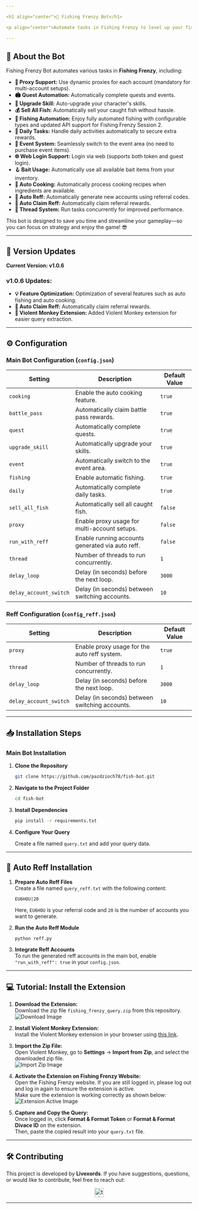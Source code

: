 ```yaml
---

<h1 align="center">🎣 Fishing Frenzy Bot</h1>

<p align="center">Automate tasks in Fishing Frenzy to level up your fishing skills, upgrade your abilities, and maximize your daily rewards!</p>

---
```


## 🚀 About the Bot

Fishing Frenzy Bot automates various tasks in **Fishing Frenzy**, including:

- **🔌 Proxy Support:** Use dynamic proxies for each account (mandatory for multi-account setups).
- **🏟️ Quest Automation:** Automatically complete quests and events.
- **💪 Upgrade Skill:** Auto-upgrade your character's skills.
- **💰 Sell All Fish:** Automatically sell your caught fish without hassle.
- **🎣 Fishing Automation:** Enjoy fully automated fishing with configurable types and updated API support for Fishing Frenzy Session 2.
- **📅 Daily Tasks:** Handle daily activities automatically to secure extra rewards.
- **🎉 Event System:** Seamlessly switch to the event area (no need to purchase event items).
- **🌐 Web Login Support:** Login via web (supports both token and guest login).
- **🪝 Bait Usage:** Automatically use all available bait items from your inventory.
- **🍳 Auto Cooking:** Automatically process cooking recipes when ingredients are available.
- **🔖 Auto Reff:** Automatically generate new accounts using referral codes.
- **🧵 Auto Claim Reff:** Automatically claim referral rewards.
- **🷵 Thread System:** Run tasks concurrently for improved performance.

This bot is designed to save you time and streamline your gameplay—so you can focus on strategy and enjoy the game! 😎

---

## 🌟 Version Updates

**Current Version: v1.0.6**

### v1.0.6 Updates:

- **💡 Feature Optimization:** Optimization of several features such as auto fishing and auto cooking.
- **🧵 Auto Claim Reff:** Automatically claim referral rewards.
- **🔧 Violent Monkey Extension:** Added Violent Monkey extension for easier query extraction.

---

## ⚙️ Configuration

### Main Bot Configuration (`config.json`)

| **Setting**            | **Description**                                                | **Default Value** |
| ---------------------- | -------------------------------------------------------------- | ----------------- |
| `cooking`              | Enable the auto cooking feature.                               | `true`            |
| `battle_pass`          | Automatically claim battle pass rewards.                       | `true`            |
| `quest`                | Automatically complete quests.                                 | `true`            |
| `upgrade_skill`        | Automatically upgrade your skills.                             | `true`            |
| `event`                | Automatically switch to the event area.                        | `true`            |
| `fishing`              | Enable automatic fishing.                                      | `true`            |
| `daily`                | Automatically complete daily tasks.                            | `true`            |
| `sell_all_fish`        | Automatically sell all caught fish.                            | `false`           |
| `proxy`                | Enable proxy usage for multi-account setups.                   | `false`           |
| `run_with_reff`        | Enable running accounts generated via auto reff.               | `false`           |
| `thread`               | Number of threads to run concurrently.                         | `1`               |
| `delay_loop`           | Delay (in seconds) before the next loop.                       | `3000`            |
| `delay_account_switch` | Delay (in seconds) between switching accounts.                 | `10`              |

### Reff Configuration (`config_reff.json`)

| **Setting**            | **Description**                                | **Default Value** |
| ---------------------- | ---------------------------------------------- | ----------------- |
| `proxy`                | Enable proxy usage for the auto reff system.   | `true`            |
| `thread`               | Number of threads to run concurrently.         | `1`               |
| `delay_loop`           | Delay (in seconds) before the next loop.       | `3000`            |
| `delay_account_switch` | Delay (in seconds) between switching accounts. | `10`              |

---

## 📥 Installation Steps

### Main Bot Installation

1. **Clone the Repository**

   ```bash
   git clone https://github.com/pazdzioch78/fish-bot.git
   ```

2. **Navigate to the Project Folder**

   ```bash
   cd fish-bot
   ```

3. **Install Dependencies**

   ```bash
   pip install -r requirements.txt
   ```

4. **Configure Your Query**

   Create a file named `query.txt` and add your query data.

---

## 🔬 Auto Reff Installation

1. **Prepare Auto Reff Files**  
   Create a file named `query_reff.txt` with the following content:

   ```text
   EU6HOU|20
   ```

   Here, `EU6HOU` is your referral code and `20` is the number of accounts you want to generate.

2. **Run the Auto Reff Module**

   ```bash
   python reff.py
   ```

3. **Integrate Reff Accounts**  
   To run the generated reff accounts in the main bot, enable `"run_with_reff": true` in your `config.json`.

---

## 💻 **Tutorial: Install the Extension**

1. **Download the Extension:**  
   Download the zip file `fishing_frenzy_query.zip` from this repository.  
   ![Download Image](download_extension.png)

2. **Install Violent Monkey Extension:**  
   Install the Violent Monkey extension in your browser using [this link](https://chromewebstore.google.com/detail/jinjaccalgkegednnccohejagnlnfdag?utm_source=item-share-cb).

3. **Import the Zip File:**  
   Open Violent Monkey, go to **Settings** → **Import from Zip**, and select the downloaded zip file.  
   ![Import Zip Image](import_placeholder.png)

4. **Activate the Extension on Fishing Frenzy Website:**  
   Open the Fishing Frenzy website. If you are still logged in, please log out and log in again to ensure the extension is active.  
   Make sure the extension is working correctly as shown below:  
   ![Extension Active Image](extension_active_placeholder.jpg)

5. **Capture and Copy the Query:**  
   Once logged in, click **Format & Format Token** or **Format & Format Divace ID** on the extension.  
   Then, paste the copied result into your `query.txt` file.

---

## 🛠️ Contributing

This project is developed by **Livexords**. If you have suggestions, questions, or would like to contribute, feel free to reach out:

<div align="center">
  <a href="https://t.me/livexordsscript" target="_blank">
    <img src="https://img.shields.io/static/v1?message=Livexords&logo=telegram&label=&color=2CA5E0&logoColor=white&labelColor=&style=for-the-badge" height="25" alt="telegram logo" />
  </a>
</div>

---
